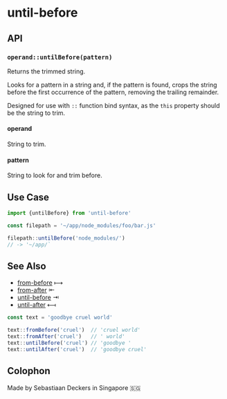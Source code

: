 # until-before

## API

### `operand::untilBefore(pattern)`

Returns the trimmed string.

Looks for a pattern in a string and, if the pattern is found, crops the string before the first occurrence of the pattern, removing the trailing remainder.

Designed for use with `::` function bind syntax, as the `this` property should be the string to trim.

#### operand

String to trim.

#### pattern

String to look for and trim before.

## Use Case

```js
import {untilBefore} from 'until-before'

const filepath = '~/app/node_modules/foo/bar.js'

filepath::untilBefore('node_modules/')
// -> '~/app/`
```

## See Also

- [from-before](https://www.npmjs.com/package/from-before) ⟼
- [from-after](https://www.npmjs.com/package/from-after) ⇤
- [until-before](https://www.npmjs.com/package/until-before) ⇥
- [until-after](https://www.npmjs.com/package/until-after) ⟻

```js
const text = 'goodbye cruel world'

text::fromBefore('cruel')  // 'cruel world'
text::fromAfter('cruel')   // ' world'
text::untilBefore('cruel') // 'goodbye '
text::untilAfter('cruel')  // 'goodbye cruel'
```

## Colophon

Made by Sebastiaan Deckers in Singapore 🇸🇬
